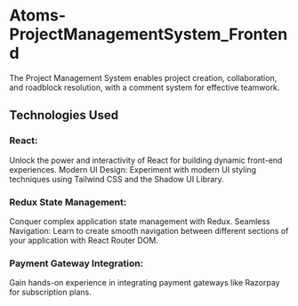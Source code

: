# Atoms-ProjectManagementSystem_Frontend
The Project Management System enables project creation, collaboration, and roadblock resolution, with a comment system for effective teamwork. 

## Technologies Used
### React: 
Unlock the power and interactivity of React for building dynamic front-end experiences.
Modern UI Design: Experiment with modern UI styling techniques using Tailwind CSS and the Shadow UI Library.
### Redux State Management:
 Conquer complex application state management with Redux.
Seamless Navigation: Learn to create smooth navigation between different sections of your application with React Router DOM.
### Payment Gateway Integration:
 Gain hands-on experience in integrating payment gateways like Razorpay for subscription plans.